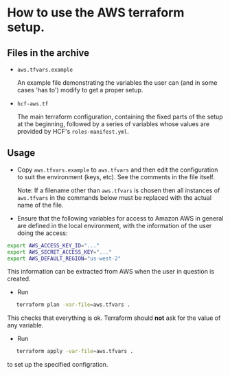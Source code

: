 # How to use the AWS terraform setup.

## Files in the archive

* `aws.tfvars.example`

  An example file demonstrating the variables the user can (and in
  some cases 'has to') modify to get a proper setup.

* `hcf-aws.tf`

  The main terraform configuration, containing the fixed parts of the
  setup at the beginning, followed by a series of variables whose
  values are provided by HCF's `roles-manifest.yml`.

## Usage

* Copy `aws.tfvars.example` to `aws.tfvars` and then edit the
  configuration to suit the environment (keys, etc). See the
  comments in the file itself.

  Note: If a filename other than `aws.tfvars` is chosen then all
  instances of `aws.tfvars` in the commands below must be replaced
  with the actual name of the file.

* Ensure that the following variables for access to Amazon AWS in
  general are defined in the local environment, with the information
  of the user doing the access:

```bash
export AWS_ACCESS_KEY_ID="..." 
export AWS_SECRET_ACCESS_KEY="..."
export AWS_DEFAULT_REGION="us-west-2"
```

  This information can be extracted from AWS when the user in question
  is created.

* Run

```bash
   terraform plan -var-file=aws.tfvars .
```

  This checks that everything is ok. Terraform should __not__ ask for
  the value of any variable.

* Run

```bash
   terraform apply -var-file=aws.tfvars .
```

  to set up the specified configration.
